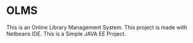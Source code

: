 # OLMS
This is an Online Library Management System. This project is made with Netbeans IDE.
This is a Simple JAVA EE Project.
